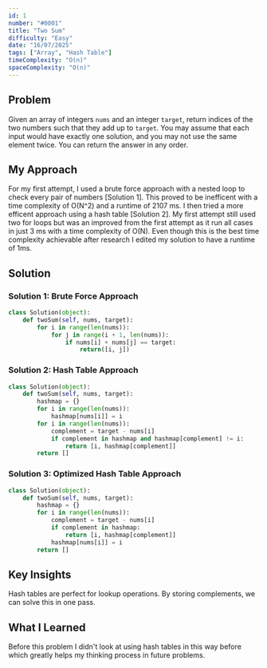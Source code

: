 ```yaml
---
id: 1
number: "#0001"
title: "Two Sum"
difficulty: "Easy"
date: "16/07/2025"
tags: ["Array", "Hash Table"]
timeComplexity: "O(n)"
spaceComplexity: "O(n)"
---
```


## Problem

Given an array of integers `nums` and an integer `target`, return indices of the two numbers such that they add up to `target`. You may assume that each input would have exactly one solution, and you may not use the same element twice. You can return the answer in any order.

## My Approach

For my first attempt, I used a brute force approach with a nested loop to check every pair of numbers [Solution 1]. This proved to be inefficent with a time complexity of O(N^2) and a runtime of 2107 ms. I then tried a more efficent approach using a hash table [Solution 2]. My first attempt still used two for loops but was an improved from the first attempt as it run all cases in just 3 ms with a time complexity of O(N). Even though this is the best time complexity achievable after research I edited my solution to have a runtime of 1ms.

## Solution

### Solution 1: Brute Force Approach

```python
class Solution(object):
    def twoSum(self, nums, target):
        for i in range(len(nums)):
            for j in range(i + 1, len(nums)):
                if nums[i] + nums[j] == target:
                    return([i, j])
```

### Solution 2: Hash Table Approach

```python
class Solution(object):
    def twoSum(self, nums, target):
        hashmap = {}
        for i in range(len(nums)):
            hashmap[nums[i]] = i
        for i in range(len(nums)):
            complement = target - nums[i]
            if complement in hashmap and hashmap[complement] != i:
                return [i, hashmap[complement]]
        return []
```

### Solution 3: Optimized Hash Table Approach

```python
class Solution(object):
    def twoSum(self, nums, target):
        hashmap = {}
        for i in range(len(nums)):
            complement = target - nums[i]
            if complement in hashmap:
                return [i, hashmap[complement]]
            hashmap[nums[i]] = i
        return []
```

## Key Insights

Hash tables are perfect for lookup operations. By storing complements, we can solve this in one pass.

## What I Learned

Before this problem I didn't look at using hash tables in this way before which greatly helps my thinking process in future problems.
